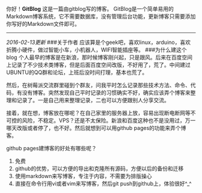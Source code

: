 <!--
author:ivan 
date: 2016-02-10
title: 我的第一篇MarkDown博客!
tags: GitBlog,markdown
category: GitBlog
status: publish
summary: 你好！GitBlog
-->

你好！**GitBlog**
这是一篇由gitblog写的博客。
GitBlog是一个简单易用的Markdown博客系统，它不需要数据库，没有管理后台功能，更新博客只需要添加你写好的Markdown文件即可。
***
*2016-02-13更新*
###关于作者
  应该算是个geek吧，喜欢linux，arduino，喜欢折腾小硬件，做过智能小车，小机器人，WIFI智能插座等。
###为什么建这个blog
  个人最早的博客是在新浪，那时候博客刚兴起，只是跟风。后来在百度空间上记录了不少技术类博客，但是后面百度空间改版，不好用了，荒了。中间建过UBUNTU的QQ群和论坛，上班后没时间打理，基本也荒了。

  然后，在树莓派交流群里碰到个群友，问我平时怎么记录那些技术方法、命令、代码，有没有博客。突然发现自己平时记录的习惯确实不好，确实应该弄个博客来整理和记录了。一是自己用来整理记录，二也可以方便跟别人分享交流。
  
  接着，就在想，博客放在哪呢？在自己家里的服务器上放，容易出现断电断网等不可控的风险，不稳定。VPS？还是不太保险。新浪和百度这种也不是没用过，万一哪天改版或者停了，也不好。然后就想到可以用github pages的功能来弄个博客。
  
  github pages建博客的好处有哪些呢？
  
  1. 免费
  2. github的优势，可以方便的导出和克隆所有源码，方便以后的备份和迁移
  3. 使用markdown来写博客，专注于内容，不需要为排版操心
  4. 直接在命令行用vi或者vim来写博客，然后git push到github上，体验很好^_^




